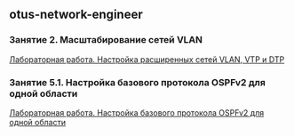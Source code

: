 ## otus-network-engineer

### Занятие 2. Масштабирование сетей VLAN
[Лабораторная работа. Настройка расширенных сетей VLAN, VTP и DTP](lab_02)

### Занятие 5.1. Настройка базового протокола OSPFv2 для одной области
[Лабораторная работа. Настройка базового протокола OSPFv2 для одной области](lab_05.1)
